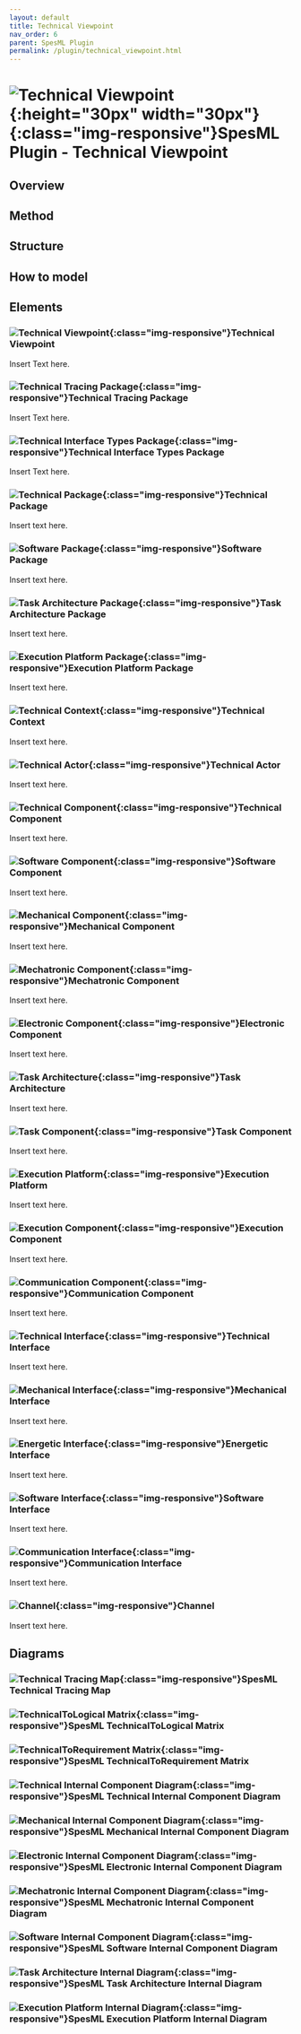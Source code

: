 ```yaml
---
layout: default
title: Technical Viewpoint
nav_order: 6
parent: SpesML Plugin
permalink: /plugin/technical_viewpoint.html
---
```

# ![Technical Viewpoint](/images/technical_viewpoint/TechnicalViewpoint.png){:height="30px" width="30px"}{:class="img-responsive"}SpesML Plugin - Technical Viewpoint

## Overview

## Method

## Structure

## How to model

## Elements
### ![Technical Viewpoint](/images/technical_viewpoint/TechnicalViewpoint.png){:class="img-responsive"}Technical Viewpoint
Insert Text here.

### ![Technical Tracing Package](/images/technical_viewpoint/TechnicalTracingPackage.png){:class="img-responsive"}Technical Tracing Package
Insert Text here.
### ![Technical Interface Types Package](/images/technical_viewpoint/TechnicalInterfaceTypesPackage.png){:class="img-responsive"}Technical Interface Types Package
Insert Text here.
### ![Technical Package](/images/technical_viewpoint/TechnicalPackage.png){:class="img-responsive"}Technical Package
Insert text here.
### ![Software Package](/images/technical_viewpoint/SoftwarePackage.png){:class="img-responsive"}Software Package
Insert text here.
### ![Task Architecture Package](/images/technical_viewpoint/TaskPackage.png){:class="img-responsive"}Task Architecture Package
Insert text here.
### ![Execution Platform Package](/images/technical_viewpoint/ExecutionPackage.png){:class="img-responsive"}Execution Platform Package
Insert text here.

### ![Technical Context](/images/technical_viewpoint/TechnicalContext.png){:class="img-responsive"}Technical Context
Insert text here.
### ![Technical Actor](/images/technical_viewpoint/TechnicalActor.png){:class="img-responsive"}Technical Actor
Insert text here.

### ![Technical Component](/images/technical_viewpoint/TechnicalComponent.png){:class="img-responsive"}Technical Component
Insert text here.
### ![Software Component](/images/technical_viewpoint/SoftwareComponent.png){:class="img-responsive"}Software Component
Insert text here.
### ![Mechanical Component](/images/technical_viewpoint/MechanicalComponent.png){:class="img-responsive"}Mechanical Component
Insert text here.
### ![Mechatronic Component](/images/technical_viewpoint/MechatronicComponent.png){:class="img-responsive"}Mechatronic Component
Insert text here.
### ![Electronic Component](/images/technical_viewpoint/ElectronicComponent.png){:class="img-responsive"}Electronic Component
Insert text here.
### ![Task Architecture](/images/technical_viewpoint/TaskArchitecture.png){:class="img-responsive"}Task Architecture
Insert text here.
### ![Task Component](/images/technical_viewpoint/TaskComponent.png){:class="img-responsive"}Task Component
Insert text here.
### ![Execution Platform](/images/technical_viewpoint/ExecutionPlatform.png){:class="img-responsive"}Execution Platform
Insert text here.
### ![Execution Component](/images/technical_viewpoint/ExecutionComponent.png){:class="img-responsive"}Execution Component
Insert text here.
### ![Communication Component](/images/technical_viewpoint/CommunicationComponent.png){:class="img-responsive"}Communication Component
Insert text here.

### ![Technical Interface](/images/technical_viewpoint/TechnicalInterface.png){:class="img-responsive"}Technical Interface
Insert text here.
### ![Mechanical Interface](/images/technical_viewpoint/MechanicalInterface.png){:class="img-responsive"}Mechanical Interface
Insert text here.
### ![Energetic Interface](/images/technical_viewpoint/EnergeticInterface.png){:class="img-responsive"}Energetic Interface
Insert text here.
### ![Software Interface](/images/technical_viewpoint/SoftwareInterface.png){:class="img-responsive"}Software Interface
Insert text here.
### ![Communication Interface](/images/technical_viewpoint/CommunicationInterface.png){:class="img-responsive"}Communication Interface
Insert text here.

### ![Channel](/images/universal_interface_model/Channel.png){:class="img-responsive"}Channel
Insert text here.

## Diagrams
### ![Technical Tracing Map](/images/diagrams/map.png){:class="img-responsive"}SpesML Technical Tracing Map
### ![TechnicalToLogical Matrix](/images/diagrams/matrix.png){:class="img-responsive"}SpesML TechnicalToLogical Matrix
### ![TechnicalToRequirement Matrix](/images/diagrams/matrix.png){:class="img-responsive"}SpesML TechnicalToRequirement Matrix
### ![Technical Internal Component Diagram](/images/diagrams/composite_structure.png){:class="img-responsive"}SpesML Technical Internal Component Diagram
### ![Mechanical Internal Component Diagram](/images/diagrams/composite_structure.png){:class="img-responsive"}SpesML Mechanical Internal Component Diagram
### ![Electronic Internal Component Diagram](/images/diagrams/composite_structure.png){:class="img-responsive"}SpesML Electronic Internal Component Diagram
### ![Mechatronic Internal Component Diagram](/images/diagrams/composite_structure.png){:class="img-responsive"}SpesML Mechatronic Internal Component Diagram
### ![Software Internal Component Diagram](/images/diagrams/composite_structure.png){:class="img-responsive"}SpesML Software Internal Component Diagram
### ![Task Architecture Internal Diagram](/images/diagrams/composite_structure.png){:class="img-responsive"}SpesML Task Architecture Internal Diagram
### ![Execution Platform Internal Diagram](/images/diagrams/composite_structure.png){:class="img-responsive"}SpesML Execution Platform Internal Diagram